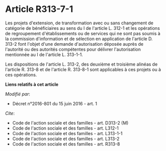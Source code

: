 # Article R313-7-1

Les projets d'extension, de transformation avec ou sans changement de catégorie de bénéficiaires au sens du I de l'article L.
312-1 et les opérations de regroupement d'établissements ou de services qui ne sont pas soumis à la commission d'information
et de sélection en application de l'article D. 313-2 font l'objet d'une demande d'autorisation déposée auprès de l'autorité
ou des autorités compétentes pour délivrer l'autorisation mentionnée au I de l'article L. 313-1-1. 

Les dispositions de l'article L. 313-2, des deuxième et troisième alinéas de l'article R. 313-8 et de l'article R. 313-8-1
sont applicables à ces projets ou à ces opérations.

**Liens relatifs à cet article**

_Modifié par_:

  - Décret n°2016-801 du 15 juin 2016 - art. 1

_Cite_:

  - Code de l'action sociale et des familles - art. D313-2 (M)
  - Code de l'action sociale et des familles - art. L312-1
  - Code de l'action sociale et des familles - art. L313-1-1
  - Code de l'action sociale et des familles - art. L313-2
  - Code de l'action sociale et des familles - art. R313-8
